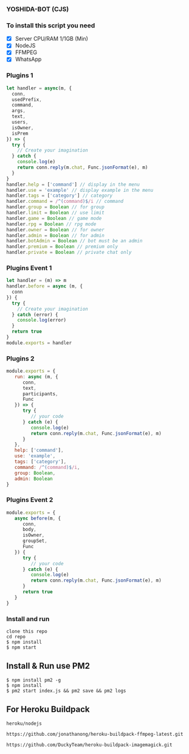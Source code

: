 ### YOSHIDA-BOT (CJS)

### To install this script you need
- [x] Server CPU/RAM 1/1GB (Min)
- [x] NodeJS
- [x] FFMPEG
- [x] WhatsApp 

### Plugins 1
```Javascript
let handler = async(m, {
  conn,
  usedPrefix,
  command,
  args,
  text,
  users,
  isOwner,
  isPrem
}) => {
  try {
    // Create your imagination
  } catch {
    console.log(e)
    return conn.reply(m.chat, Func.jsonFormat(e), m)
  }
}
handler.help = ['command'] // display in the menu
handler.use = 'example' // display example in the menu
handler.tags = ['category'] // category
handler.command = /^(command)$/i // command
handler.group = Boolean // for group
handler.limit = Boolean // use limit
handler.game = Boolean // game mode
handler.rpg = Boolean // rpg mode
handler.owner = Boolean // for owner
handler.admin = Boolean // for admin
handler.botAdmin = Boolean // bot must be an admin
handler.premium = Boolean // premium only
handler.private = Boolean // private chat only
```

### Plugins Event 1
```Javascript
let handler = (m) => m
handler.before = async (m, {
  conn
}) {
  try {
    // Create your imagination
  } catch (error) {
    console.log(error)
  }
  return true
}
module.exports = handler
```

### Plugins 2
```Javascript
module.exports = {
   run: async (m, {
      conn,
      text,
      participants,
      Func
   }) => {
      try {
         // your code
      } catch (e) {
         console.log(e)
         return conn.reply(m.chat, Func.jsonFormat(e), m)
      }
   },
   help: ['command'],
   use: 'example',
   tags: ['category'],
   command: /^(command)$/i,
   group: Boolean,
   admin: Boolean
}
```

### Plugins Event 2
```Javascript
module.exports = {
   async before(m, {
      conn,
      body,
      isOwner,
      groupSet,
      Func
   }) {
      try {
         // your code
      } catch (e) {
         console.log(e)
         return conn.reply(m.chat, Func.jsonFormat(e), m)
      }
      return true
   }
}
```

### Install and run
```
clone this repo
cd repo
$ npm install
$ npm start
```

## Install & Run use PM2

```
$ npm install pm2 -g
$ npm install
$ pm2 start index.js && pm2 save && pm2 logs
```

## For Heroku Buildpack

```
heroku/nodejs
```
```
https://github.com/jonathanong/heroku-buildpack-ffmpeg-latest.git
```
```
https://github.com/DuckyTeam/heroku-buildpack-imagemagick.git
```
